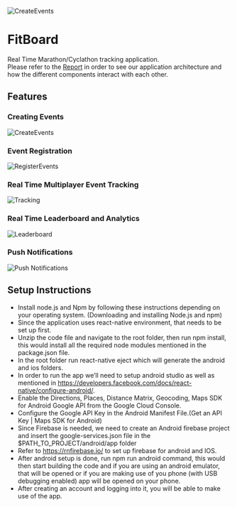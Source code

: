 ![CreateEvents](git-images/fitboard-landscape.png)
# FitBoard
Real Time Marathon/Cyclathon tracking application.<br/>
Please refer to the [Report](Report.pdf) in order to see our application architecture and how the different components interact with each other. 

## Features
### Creating Events
![CreateEvents](git-images/create-event.png)

### Event Registration
![RegisterEvents](git-images/register-event.png)

### Real Time Multiplayer Event Tracking
![Tracking](git-images/tracking.gif)

### Real Time Leaderboard and Analytics
![Leaderboard](git-images/analytics.png)

### Push Notifications
![Push Notifications](git-images/push-notif.jpg)

## Setup Instructions
- Install node.js and Npm by following these instructions depending on your operating system. (Downloading and installing Node.js and npm)
- Since the application uses react-native environment, that needs to be set up first.
- Unzip the code file and navigate to the root folder, then run npm install, this would install all the required node modules mentioned in the package.json file.
- In the root folder run react-native eject which will generate the android and ios folders.
- In order to run the app we’ll need to setup android studio as well as mentioned in https://developers.facebook.com/docs/react-native/configure-android/.
- Enable the Directions, Places, Distance Matrix, Geocoding, Maps SDK for Android Google API from the Google Cloud Console.
- Configure the Google API Key in the Android Manifest File.(Get an API Key | Maps SDK for Android)
- Since Firebase is needed, we need to create an Android firebase project and insert the google-services.json file in the $PATH_TO_PROJECT/android/app folder
- Refer to https://rnfirebase.io/ to set up firebase for android and IOS.
- After android setup is done, run npm run android  command, this would then start building the code and if you are using an android emulator, that will be opened or if you are making use of you phone (with USB debugging enabled) app will be opened on your phone.
- After creating an account and logging into it, you will be able to make use of the app.
